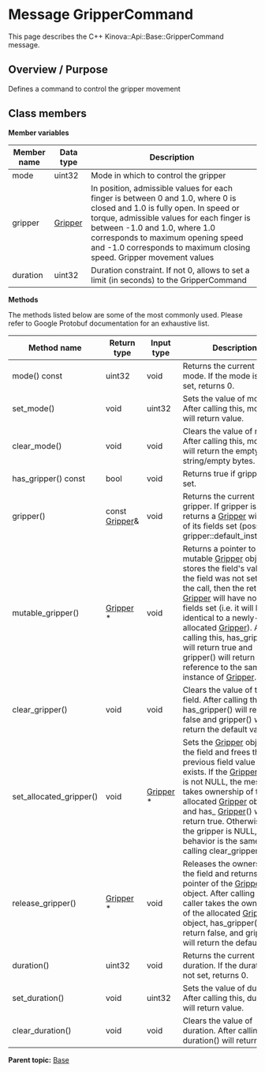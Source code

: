# Message GripperCommand

This page describes the C++ Kinova::Api::Base::GripperCommand message.

## Overview / Purpose

Defines a command to control the gripper movement

## Class members

 **Member variables** 

|Member name|Data type|Description|
|-----------|---------|-----------|
|mode|uint32|Mode in which to control the gripper|
|gripper| [Gripper](msg_Base_Gripper.md#)|In position, admissible values for each finger is between 0 and 1.0, where 0 is closed and 1.0 is fully open. In speed or torque, admissible values for each finger is between -1.0 and 1.0, where 1.0 corresponds to maximum opening speed and -1.0 corresponds to maximum closing speed. Gripper movement values|
|duration|uint32|Duration constraint. If not 0, allows to set a limit \(in seconds\) to the GripperCommand|

 **Methods** 

The methods listed below are some of the most commonly used. Please refer to Google Protobuf documentation for an exhaustive list.

|Method name|Return type|Input type|Description|
|-----------|-----------|----------|-----------|
|mode\(\) const|uint32|void|Returns the current value of mode. If the mode is not set, returns 0.|
|set\_mode\(\)|void|uint32|Sets the value of mode. After calling this, mode\(\) will return value.|
|clear\_mode\(\)|void|void|Clears the value of mode. After calling this, mode\(\) will return the empty string/empty bytes.|
|has\_gripper\(\) const|bool|void|Returns true if gripper is set.|
|gripper\(\)|const [Gripper](msg_Base_Gripper.md#)&|void|Returns the current value of gripper. If gripper is not set, returns a [Gripper](msg_Base_Gripper.md#) with none of its fields set \(possibly gripper::default\_instance\(\)\).|
|mutable\_gripper\(\)| [Gripper](msg_Base_Gripper.md#) \*|void|Returns a pointer to the mutable [Gripper](msg_Base_Gripper.md#) object that stores the field's value. If the field was not set prior to the call, then the returned [Gripper](msg_Base_Gripper.md#) will have none of its fields set \(i.e. it will be identical to a newly-allocated [Gripper](msg_Base_Gripper.md#)\). After calling this, has\_gripper\(\) will return true and gripper\(\) will return a reference to the same instance of [Gripper](msg_Base_Gripper.md#).|
|clear\_gripper\(\)|void|void|Clears the value of the field. After calling this, has\_gripper\(\) will return false and gripper\(\) will return the default value.|
|set\_allocated\_gripper\(\)|void| [Gripper](msg_Base_Gripper.md#) \*|Sets the [Gripper](msg_Base_Gripper.md#) object to the field and frees the previous field value if it exists. If the [Gripper](msg_Base_Gripper.md#) pointer is not NULL, the message takes ownership of the allocated [Gripper](msg_Base_Gripper.md#) object and has\_ [Gripper](msg_Base_Gripper.md#)\(\) will return true. Otherwise, if the gripper is NULL, the behavior is the same as calling clear\_gripper\(\).|
|release\_gripper\(\)| [Gripper](msg_Base_Gripper.md#) \*|void|Releases the ownership of the field and returns the pointer of the [Gripper](msg_Base_Gripper.md#) object. After calling this, caller takes the ownership of the allocated [Gripper](msg_Base_Gripper.md#) object, has\_gripper\(\) will return false, and gripper\(\) will return the default value.|
|duration\(\)|uint32|void|Returns the current value of duration. If the duration is not set, returns 0.|
|set\_duration\(\)|void|uint32|Sets the value of duration. After calling this, duration\(\) will return value.|
|clear\_duration\(\)|void|void|Clears the value of duration. After calling this, duration\(\) will return 0.|

**Parent topic:** [Base](../references/summary_Base.md)


